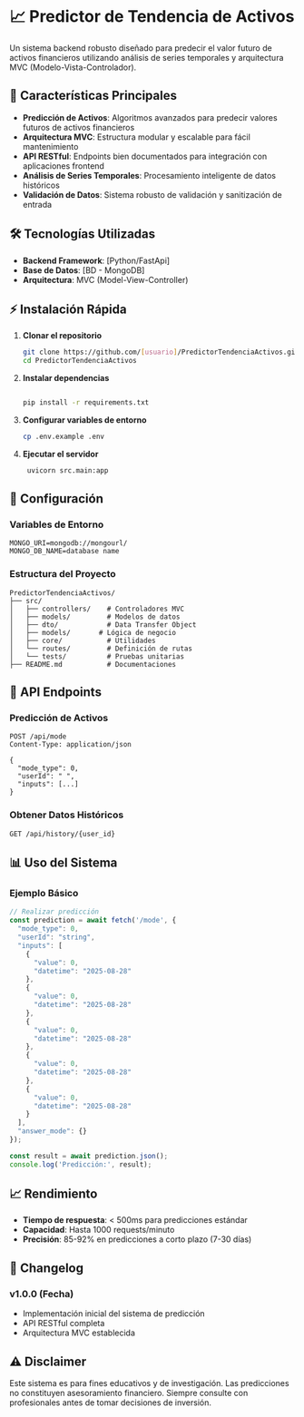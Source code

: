 # 📈 Predictor de Tendencia de Activos

Un sistema backend robusto diseñado para predecir el valor futuro de activos financieros utilizando análisis de series temporales y arquitectura MVC (Modelo-Vista-Controlador).

## 🚀 Características Principales

- **Predicción de Activos**: Algoritmos avanzados para predecir valores futuros de activos financieros
- **Arquitectura MVC**: Estructura modular y escalable para fácil mantenimiento
- **API RESTful**: Endpoints bien documentados para integración con aplicaciones frontend
- **Análisis de Series Temporales**: Procesamiento inteligente de datos históricos
- **Validación de Datos**: Sistema robusto de validación y sanitización de entrada

## 🛠️ Tecnologías Utilizadas

- **Backend Framework**: [Python/FastApi]
- **Base de Datos**: [BD - MongoDB]
- **Arquitectura**: MVC (Model-View-Controller)


## ⚡ Instalación Rápida

1. **Clonar el repositorio**
   ```bash
   git clone https://github.com/[usuario]/PredictorTendenciaActivos.git
   cd PredictorTendenciaActivos
   ```

2. **Instalar dependencias**
   ```bash
   
   pip install -r requirements.txt
   ```

3. **Configurar variables de entorno**
   ```bash
   cp .env.example .env
   
   ```

4. **Ejecutar el servidor**
   ```bash
    uvicorn src.main:app
   ```

## 🔧 Configuración

### Variables de Entorno

```env
MONGO_URI=mongodb://mongourl/
MONGO_DB_NAME=database name
```

### Estructura del Proyecto

```
PredictorTendenciaActivos/
├── src/
│   ├── controllers/    # Controladores MVC
│   ├── models/         # Modelos de datos
│   ├── dto/            # Data Transfer Object
│   ├── models/       # Lógica de negocio
│   ├── core/           # Utilidades
│   └── routes/         # Definición de rutas
│   └── tests/          # Pruebas unitarias
├── README.md           # Documentaciones 

```

## 📡 API Endpoints

### Predicción de Activos

```http
POST /api/mode
Content-Type: application/json

{
  "mode_type": 0,
  "userId": " ",
  "inputs": [...]
}
```

### Obtener Datos Históricos

```http
GET /api/history/{user_id}
```


## 📊 Uso del Sistema

### Ejemplo Básico

```javascript
// Realizar predicción
const prediction = await fetch('/mode', {
  "mode_type": 0,
  "userId": "string",
  "inputs": [
    {
      "value": 0,
      "datetime": "2025-08-28"
    },
    {
      "value": 0,
      "datetime": "2025-08-28"
    },
    {
      "value": 0,
      "datetime": "2025-08-28"
    },
    {
      "value": 0,
      "datetime": "2025-08-28"
    },
    {
      "value": 0,
      "datetime": "2025-08-28"
    }
  ],
  "answer_mode": {}
});

const result = await prediction.json();
console.log('Predicción:', result);
```



## 📈 Rendimiento

- **Tiempo de respuesta**: < 500ms para predicciones estándar
- **Capacidad**: Hasta 1000 requests/minuto
- **Precisión**: 85-92% en predicciones a corto plazo (7-30 días)


## 📝 Changelog

### v1.0.0 (Fecha)
- Implementación inicial del sistema de predicción
- API RESTful completa
- Arquitectura MVC establecida


## ⚠️ Disclaimer

Este sistema es para fines educativos y de investigación. Las predicciones no constituyen asesoramiento financiero. Siempre consulte con profesionales antes de tomar decisiones de inversión.


